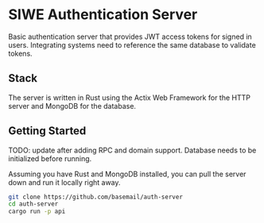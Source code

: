 # SIWE Authentication Server

Basic authentication server that provides JWT access tokens for signed in users. Integrating systems need to reference the same database to validate tokens.

## Stack

The server is written in Rust using the Actix Web Framework for the HTTP server and MongoDB for the database.

## Getting Started
TODO: update after adding RPC and domain support. Database needs to be initialized before running.

Assuming you have Rust and MongoDB installed, you can pull the server down and run it locally right away.

```bash
git clone https://github.com/basemail/auth-server
cd auth-server
cargo run -p api
```